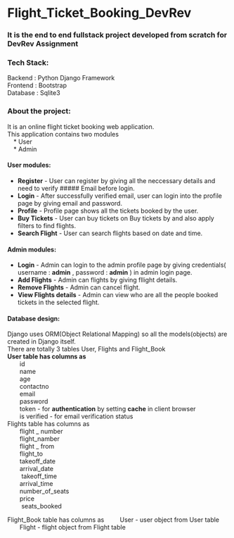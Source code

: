 # Flight_Ticket_Booking_DevRev

### It is the end to end fullstack project developed from scratch for DevRev Assignment

### Tech Stack:
Backend : Python Django Framework <br>
Frontend : Bootstrap <br>
Database : Sqlite3 <br>

### About the project:
It is an online flight ticket booking web application. <br>
This application contains two modules <br>
            &emsp;* User<br>
            &emsp;* Admin<br>
            
#### User modules:
  * **Register** - User can register by giving all the neccessary details and need to verify ##### Email before login.
  * **Login** - After successfully verified email, user can login into the profile page by giving email and password.
  * **Profile** - Profile page shows all the tickets booked by the user.
  * **Buy Tickets** - User can buy tickets on Buy tickets by and also apply filters to find flights.
  * **Search Flight** - User can search flights based on date and time.

#### Admin modules:
  * **Login** - Admin can login to the admin profile page by giving credentials( username : **admin** , password : **admin** ) in admin login page.
  * **Add Flights** - Admin can flights by giving fllight details.
  * **Remove Flights** - Admin can cancel flight.
  * **View Flights details** - Admin can view who are all the people booked tickets in   the selected flight.
 
#### Database design:
Django uses ORM(Object Relational Mapping) so all the models(objects) are created in Django itself.<br>
There are totally 3 tables User, Flights and Flight_Book<br>
**User table has columns as** <br>
           &emsp;&emsp;id<br>
           &emsp;&emsp;name<br>
           &emsp;&emsp;age<br>
           &emsp;&emsp;contactno<br>
           &emsp;&emsp;email<br>
           &emsp;&emsp;password<br>
           &emsp;&emsp;token - for **authentication** by setting **cache** in client browser<br>
           &emsp;&emsp;is verified - for email verification status<br>
Flights table has columns as<br>
           &emsp;&emsp;flight _ number<br>
           &emsp;&emsp;flight_namber<br>
           &emsp;&emsp;flight _ from<br>
           &emsp;&emsp;flight_to<br>
           &emsp;&emsp;takeoff_date<br>
           &emsp;&emsp;arrival_date<br>
          &emsp; &emsp;takeoff_time<br>
           &emsp;&emsp;arrival_time<br>
           &emsp;&emsp;number_of_seats<br>
           &emsp;&emsp;price<br>
          &emsp; &emsp;seats_booked<br>

Flight_Book table has columns as
          &emsp; &emsp;User - user object from User table<br>
           &emsp;&emsp;Flight - flight object from Flight table<br>
           
